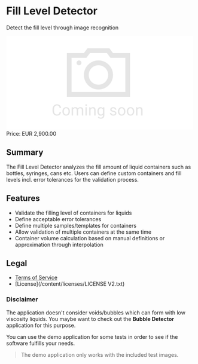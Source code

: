 # Fill Level Detector

Detect the fill level through image recognition

<div class="splash">
    <img alt="Splash" src="/tpl/img/placeholder_splash.png">
    <div class="price">Price: EUR 2,900.00</div>
    <div class="purchase">
        <!--<a class="button" href="#">Demo</a>
        <a class="button" href="#">Buy</a>-->
    </div>
</div>

## Summary

The Fill Level Detector analyzes the fill amount of liquid containers such as bottles, syringes, cans etc. Users can define custom containers and fill levels incl. error tolerances for the validation process.

## Features

* Validate the filling level of containers for liquids
* Define acceptable error tolerances
* Define multiple samples/templates for containers
* Allow validation of multiple containers at the same time
* Container volume calculation based on manual definitions or approximation through interpolation

## Legal

* [Terms of Service](/en/terms)
* [License](/content/licenses/LICENSE V2.txt)

### Disclaimer

The application doesn't consider voids/bubbles which can form with low viscosity liquids. You maybe want to check out the **Bubble Detector** application for this purpose.

You can use the demo application for some tests in order to see if the software fulfills your needs.

> The demo application only works with the included test images.
